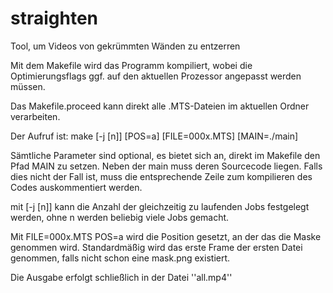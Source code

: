 straighten
==========

Tool, um Videos von gekrümmten Wänden zu entzerren

Mit dem Makefile wird das Programm kompiliert, wobei die Optimierungsflags ggf. auf den aktuellen Prozessor angepasst werden müssen.

Das Makefile.proceed kann direkt alle .MTS-Dateien im aktuellen Ordner verarbeiten.

Der Aufruf ist: make [-j [n]] [POS=a] [FILE=000x.MTS] [MAIN=./main]

Sämtliche Parameter sind optional, es bietet sich an, direkt im Makefile den Pfad MAIN zu setzen.
Neben der main muss deren Sourcecode liegen. Falls dies nicht der Fall ist, muss die entsprechende Zeile zum kompilieren des Codes auskommentiert werden.

mit [-j [n]] kann die Anzahl der gleichzeitig zu laufenden Jobs festgelegt werden, ohne n werden beliebig viele Jobs gemacht.

Mit FILE=000x.MTS POS=a wird die Position gesetzt, an der das die Maske genommen wird. Standardmäßig wird das erste Frame der ersten Datei genommen, falls nicht schon eine mask.png existiert.

Die Ausgabe erfolgt schließlich in der Datei ''all.mp4''
